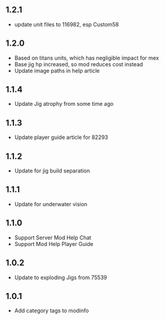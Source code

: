 ## 1.2.1

- update unit files to 116982, esp Custom58

## 1.2.0

- Based on titans units, which has negligible impact for mex
- Base jig hp increased, so mod reduces cost instead
- Update image paths in help article

## 1.1.4

- Update Jig atrophy from some time ago

## 1.1.3

- Update player guide article for 82293

## 1.1.2

- Update for jig build separation

## 1.1.1

- Update for underwater vision

## 1.1.0

- Support Server Mod Help Chat
- Support Mod Help Player Guide

## 1.0.2

- Update to exploding Jigs from 75539

## 1.0.1

- Add category tags to modinfo
